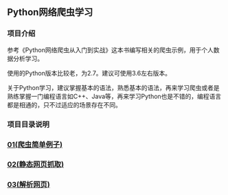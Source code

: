## Python网络爬虫学习

### 项目介绍
参考《Python网络爬虫从入门到实战》这本书编写相关的爬虫示例，用于个人数据分析学习。

使用的Python版本比较老，为2.7。建议可使用3.6左右版本。


关于Python学习，建议掌握基本的语法，熟悉基本的语法，再来学习爬虫或者是熟练掌握一门编程语言如C++、Java等，再来学习Python也是不错的，编程语言都是相通的，只不过适应的场景存在不同。

### 项目目录说明

### [01(爬虫简单例子)](https://github.com/developers-youcong/Python-Crawler-Learning/tree/master/01)

### [02(静态网页抓取)](https://github.com/developers-youcong/Python-Crawler-Learning/tree/master/02)

### [03(解析网页)](https://github.com/developers-youcong/Python-Crawler-Learning/tree/master/03)